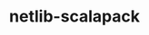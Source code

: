 ---
title: "netlib-scalapack"
layout: cache
categories: [package, develop-2023-11-05]
meta: {"versions": ["2.2.0"], "compilers": ["cce@=15.0.1", "gcc@=11.4.0", "gcc@=12.3.0", "gcc@=7.3.1", "gcc@=9.4.0", "oneapi@=2023.2.0"], "oss": ["amzn2", "rhel8", "ubuntu20.04", "ubuntu22.04"], "platforms": ["linux"], "targets": ["aarch64", "neoverse_n1", "neoverse_v1", "ppc64le", "x86_64_v3", "zen4"], "stacks": ["aws-isc", "aws-isc-aarch64", "e4s", "e4s-cray-rhel", "e4s-neoverse_v1", "e4s-oneapi", "e4s-power", "e4s-rocm-external", "root", "tutorial"], "num_specs": 15, "num_specs_by_stack": {"aws-isc-aarch64": 2, "root": 15, "aws-isc": 1, "e4s-cray-rhel": 1, "e4s-neoverse_v1": 2, "e4s-power": 2, "e4s": 2, "e4s-rocm-external": 1, "e4s-oneapi": 1, "tutorial": 4}}
spec_details: [{"hash": "uk2fzawuul5jxbztxhc6ossoepmmnb44", "compiler": "gcc@=7.3.1", "versions": ["2.2.0"], "os": "amzn2", "platform": "linux", "target": "aarch64", "variants": ["build_system=cmake", "build_type=Release", "generator=make", "~ipo", "patches=072b006,1c9ce5f,244a9aa", "~pic", "+shared"], "stacks": ["aws-isc-aarch64", "root"], "size": "-", "tarball": "https://binaries.spack.io/develop-2023-11-05/build_cache/linux-amzn2-aarch64/gcc-7.3.1/netlib-scalapack-2.2.0/linux-amzn2-aarch64-gcc-7.3.1-netlib-scalapack-2.2.0-uk2fzawuul5jxbztxhc6ossoepmmnb44.spack"}, {"hash": "daio6nxpcwvylczhygs62doektbasrmo", "compiler": "gcc@=7.3.1", "versions": ["2.2.0"], "os": "amzn2", "platform": "linux", "target": "neoverse_n1", "variants": ["build_system=cmake", "build_type=Release", "generator=make", "~ipo", "patches=072b006,1c9ce5f,244a9aa", "~pic", "+shared"], "stacks": ["aws-isc-aarch64", "root"], "size": "-", "tarball": "https://binaries.spack.io/develop-2023-11-05/build_cache/linux-amzn2-neoverse_n1/gcc-7.3.1/netlib-scalapack-2.2.0/linux-amzn2-neoverse_n1-gcc-7.3.1-netlib-scalapack-2.2.0-daio6nxpcwvylczhygs62doektbasrmo.spack"}, {"hash": "np67klmx52e2tghlhjn242kslcyvndbd", "compiler": "gcc@=7.3.1", "versions": ["2.2.0"], "os": "amzn2", "platform": "linux", "target": "x86_64_v3", "variants": ["build_system=cmake", "build_type=Release", "generator=make", "~ipo", "patches=072b006,1c9ce5f,244a9aa", "~pic", "+shared"], "stacks": ["root", "aws-isc"], "size": "-", "tarball": "https://binaries.spack.io/develop-2023-11-05/build_cache/linux-amzn2-x86_64_v3/gcc-7.3.1/netlib-scalapack-2.2.0/linux-amzn2-x86_64_v3-gcc-7.3.1-netlib-scalapack-2.2.0-np67klmx52e2tghlhjn242kslcyvndbd.spack"}, {"hash": "hm7rcxrwatyxzd5cmmqyo6lav7z4ecpp", "compiler": "cce@=15.0.1", "versions": ["2.2.0"], "os": "rhel8", "platform": "linux", "target": "zen4", "variants": ["build_system=cmake", "build_type=Release", "generator=make", "~ipo", "patches=072b006,1c9ce5f,244a9aa", "~pic", "+shared"], "stacks": ["root", "e4s-cray-rhel"], "size": "-", "tarball": "https://binaries.spack.io/develop-2023-11-05/build_cache/linux-rhel8-zen4/cce-15.0.1/netlib-scalapack-2.2.0/linux-rhel8-zen4-cce-15.0.1-netlib-scalapack-2.2.0-hm7rcxrwatyxzd5cmmqyo6lav7z4ecpp.spack"}, {"hash": "bjw3k7mjflte5ky3cxljmpsoorvcfzch", "compiler": "gcc@=11.4.0", "versions": ["2.2.0"], "os": "ubuntu20.04", "platform": "linux", "target": "neoverse_v1", "variants": ["build_system=cmake", "build_type=Release", "generator=make", "~ipo", "patches=072b006,1c9ce5f,244a9aa", "~pic", "+shared"], "stacks": ["root", "e4s-neoverse_v1"], "size": "-", "tarball": "https://binaries.spack.io/develop-2023-11-05/build_cache/linux-ubuntu20.04-neoverse_v1/gcc-11.4.0/netlib-scalapack-2.2.0/linux-ubuntu20.04-neoverse_v1-gcc-11.4.0-netlib-scalapack-2.2.0-bjw3k7mjflte5ky3cxljmpsoorvcfzch.spack"}, {"hash": "4cljk5tc2xegcmxfzbqivqruziirs32g", "compiler": "gcc@=11.4.0", "versions": ["2.2.0"], "os": "ubuntu20.04", "platform": "linux", "target": "neoverse_v1", "variants": ["build_system=cmake", "build_type=Release", "generator=make", "~ipo", "patches=072b006,1c9ce5f,244a9aa", "~pic", "+shared"], "stacks": ["root", "e4s-neoverse_v1"], "size": "-", "tarball": "https://binaries.spack.io/develop-2023-11-05/build_cache/linux-ubuntu20.04-neoverse_v1/gcc-11.4.0/netlib-scalapack-2.2.0/linux-ubuntu20.04-neoverse_v1-gcc-11.4.0-netlib-scalapack-2.2.0-4cljk5tc2xegcmxfzbqivqruziirs32g.spack"}, {"hash": "dm7ctmkwiio7inutdlh7votsvznnsqjg", "compiler": "gcc@=9.4.0", "versions": ["2.2.0"], "os": "ubuntu20.04", "platform": "linux", "target": "ppc64le", "variants": ["build_system=cmake", "build_type=Release", "generator=make", "~ipo", "patches=072b006,1c9ce5f,244a9aa", "~pic", "+shared"], "stacks": ["root", "e4s-power"], "size": "-", "tarball": "https://binaries.spack.io/develop-2023-11-05/build_cache/linux-ubuntu20.04-ppc64le/gcc-9.4.0/netlib-scalapack-2.2.0/linux-ubuntu20.04-ppc64le-gcc-9.4.0-netlib-scalapack-2.2.0-dm7ctmkwiio7inutdlh7votsvznnsqjg.spack"}, {"hash": "riyo6pa3ydcpzydcmbls3w5pnmtdwlx6", "compiler": "gcc@=9.4.0", "versions": ["2.2.0"], "os": "ubuntu20.04", "platform": "linux", "target": "ppc64le", "variants": ["build_system=cmake", "build_type=Release", "generator=make", "~ipo", "patches=072b006,1c9ce5f,244a9aa", "~pic", "+shared"], "stacks": ["root", "e4s-power"], "size": "-", "tarball": "https://binaries.spack.io/develop-2023-11-05/build_cache/linux-ubuntu20.04-ppc64le/gcc-9.4.0/netlib-scalapack-2.2.0/linux-ubuntu20.04-ppc64le-gcc-9.4.0-netlib-scalapack-2.2.0-riyo6pa3ydcpzydcmbls3w5pnmtdwlx6.spack"}, {"hash": "dglsz6mcaf3vpbfeplvm2qg4uq6hod7z", "compiler": "gcc@=11.4.0", "versions": ["2.2.0"], "os": "ubuntu20.04", "platform": "linux", "target": "x86_64_v3", "variants": ["build_system=cmake", "build_type=Release", "generator=make", "~ipo", "patches=072b006,1c9ce5f,244a9aa", "~pic", "+shared"], "stacks": ["root", "e4s", "e4s-rocm-external"], "size": "-", "tarball": "https://binaries.spack.io/develop-2023-11-05/build_cache/linux-ubuntu20.04-x86_64_v3/gcc-11.4.0/netlib-scalapack-2.2.0/linux-ubuntu20.04-x86_64_v3-gcc-11.4.0-netlib-scalapack-2.2.0-dglsz6mcaf3vpbfeplvm2qg4uq6hod7z.spack"}, {"hash": "qjhu2mgcbckpasrsvunpn32bezvkgyr2", "compiler": "gcc@=11.4.0", "versions": ["2.2.0"], "os": "ubuntu20.04", "platform": "linux", "target": "x86_64_v3", "variants": ["build_system=cmake", "build_type=Release", "generator=make", "~ipo", "patches=072b006,1c9ce5f,244a9aa", "~pic", "+shared"], "stacks": ["root", "e4s"], "size": "-", "tarball": "https://binaries.spack.io/develop-2023-11-05/build_cache/linux-ubuntu20.04-x86_64_v3/gcc-11.4.0/netlib-scalapack-2.2.0/linux-ubuntu20.04-x86_64_v3-gcc-11.4.0-netlib-scalapack-2.2.0-qjhu2mgcbckpasrsvunpn32bezvkgyr2.spack"}, {"hash": "sbxbmes2zhplkyksqma3hgsjykwmpl6a", "compiler": "oneapi@=2023.2.0", "versions": ["2.2.0"], "os": "ubuntu20.04", "platform": "linux", "target": "x86_64_v3", "variants": ["build_system=cmake", "build_type=Release", "generator=make", "~ipo", "patches=072b006,1c9ce5f,244a9aa", "~pic", "+shared"], "stacks": ["root", "e4s-oneapi"], "size": "-", "tarball": "https://binaries.spack.io/develop-2023-11-05/build_cache/linux-ubuntu20.04-x86_64_v3/oneapi-2023.2.0/netlib-scalapack-2.2.0/linux-ubuntu20.04-x86_64_v3-oneapi-2023.2.0-netlib-scalapack-2.2.0-sbxbmes2zhplkyksqma3hgsjykwmpl6a.spack"}, {"hash": "sozaio6exvhr2nltludgsk3bukda3run", "compiler": "gcc@=12.3.0", "versions": ["2.2.0"], "os": "ubuntu22.04", "platform": "linux", "target": "x86_64_v3", "variants": ["build_system=cmake", "build_type=Release", "generator=make", "~ipo", "patches=072b006,1c9ce5f,244a9aa", "~pic", "+shared"], "stacks": ["root", "tutorial"], "size": "-", "tarball": "https://binaries.spack.io/develop-2023-11-05/build_cache/linux-ubuntu22.04-x86_64_v3/gcc-12.3.0/netlib-scalapack-2.2.0/linux-ubuntu22.04-x86_64_v3-gcc-12.3.0-netlib-scalapack-2.2.0-sozaio6exvhr2nltludgsk3bukda3run.spack"}, {"hash": "scllgbnlyaarvwqa2hll6junfpljzay3", "compiler": "gcc@=12.3.0", "versions": ["2.2.0"], "os": "ubuntu22.04", "platform": "linux", "target": "x86_64_v3", "variants": ["build_system=cmake", "build_type=Release", "generator=make", "~ipo", "patches=072b006,1c9ce5f,244a9aa", "~pic", "+shared"], "stacks": ["root", "tutorial"], "size": "-", "tarball": "https://binaries.spack.io/develop-2023-11-05/build_cache/linux-ubuntu22.04-x86_64_v3/gcc-12.3.0/netlib-scalapack-2.2.0/linux-ubuntu22.04-x86_64_v3-gcc-12.3.0-netlib-scalapack-2.2.0-scllgbnlyaarvwqa2hll6junfpljzay3.spack"}, {"hash": "7zyvboe7ur6rndnaui6qqa3jizgabip2", "compiler": "gcc@=12.3.0", "versions": ["2.2.0"], "os": "ubuntu22.04", "platform": "linux", "target": "x86_64_v3", "variants": ["build_system=cmake", "build_type=Release", "generator=make", "~ipo", "patches=072b006,1c9ce5f,244a9aa", "~pic", "+shared"], "stacks": ["root", "tutorial"], "size": "-", "tarball": "https://binaries.spack.io/develop-2023-11-05/build_cache/linux-ubuntu22.04-x86_64_v3/gcc-12.3.0/netlib-scalapack-2.2.0/linux-ubuntu22.04-x86_64_v3-gcc-12.3.0-netlib-scalapack-2.2.0-7zyvboe7ur6rndnaui6qqa3jizgabip2.spack"}, {"hash": "22ffx3esooyx3zf6glxfuehag3pitozo", "compiler": "gcc@=12.3.0", "versions": ["2.2.0"], "os": "ubuntu22.04", "platform": "linux", "target": "x86_64_v3", "variants": ["build_system=cmake", "build_type=Release", "generator=make", "~ipo", "patches=072b006,1c9ce5f,244a9aa", "~pic", "+shared"], "stacks": ["root", "tutorial"], "size": "-", "tarball": "https://binaries.spack.io/develop-2023-11-05/build_cache/linux-ubuntu22.04-x86_64_v3/gcc-12.3.0/netlib-scalapack-2.2.0/linux-ubuntu22.04-x86_64_v3-gcc-12.3.0-netlib-scalapack-2.2.0-22ffx3esooyx3zf6glxfuehag3pitozo.spack"}]
---